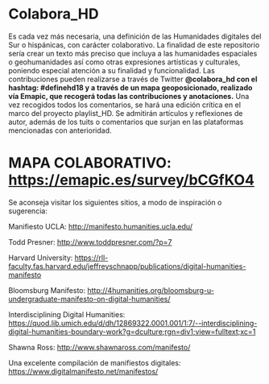 # Colabora_HD
Es cada vez más necesaria, una definición de las Humanidades digitales del Sur o hispánicas, con carácter colaborativo. La finalidad de este repositorio sería crear un texto más preciso que incluya a las humanidades espaciales o geohumanidades así como otras expresiones artísticas y culturales, poniendo especial atención a su finalidad y funcionalidad. Las contribuciones pueden realizarse a través de Twitter **@colabora_hd con el hashtag: #definehd18 y a través de un mapa geoposicionado, realizado vía Emapic, que recogerá todas las contribuciones y anotaciones.** 
Una vez recogidos todos los comentarios, se hará una edición crítica en el marco del proyecto playlist_HD. Se admitirán artículos y reflexiones de autor, además de los tuits o comentarios que surjan en las plataformas mencionadas con anterioridad.


# MAPA COLABORATIVO: https://emapic.es/survey/bCGfKO4


Se aconseja visitar los siguientes sitios, a modo de inspiración o sugerencia:


Manifiesto UCLA: http://manifesto.humanities.ucla.edu/


Todd Presner: http://www.toddpresner.com/?p=7


Harvard University: https://rll-faculty.fas.harvard.edu/jeffreyschnapp/publications/digital-humanities-manifesto


Bloomsburg Manifesto: http://4humanities.org/bloomsburg-u-undergraduate-manifesto-on-digital-humanities/


Interdisciplining Digital Humanities: https://quod.lib.umich.edu/d/dh/12869322.0001.001/1:7/--interdisciplining-digital-humanities-boundary-work?g=dculture;rgn=div1;view=fulltext;xc=1


Shawna Ross: http://www.shawnaross.com/manifesto/


Una excelente compilación de manifiestos digitales: https://www.digitalmanifesto.net/manifestos/


